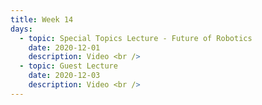 ```yaml
---
title: Week 14
days:
  - topic: Special Topics Lecture - Future of Robotics
    date: 2020-12-01
    description: Video <br />  
  - topic: Guest Lecture
    date: 2020-12-03
    description: Video <br />  
---
```







